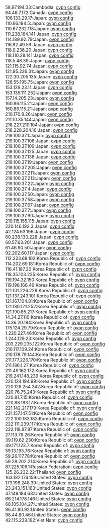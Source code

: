 58.97.194.33:Cambodia: [ovpn config](vpn/58_97_194_33.ovpn)  
64.46.7.172:Canada: [ovpn config](vpn/64_46_7_172.ovpn)  
106.133.29.17:Japan: [ovpn config](vpn/106_133_29_17.ovpn)  
110.66.194.5:Japan: [ovpn config](vpn/110_66_194_5.ovpn)  
110.67.232.118:Japan: [ovpn config](vpn/110_67_232_118.ovpn)  
111.238.164.141:Japan: [ovpn config](vpn/111_238_164_141.ovpn)  
114.189.92.79:Japan: [ovpn config](vpn/114_189_92_79.ovpn)  
116.82.49.59:Japan: [ovpn config](vpn/116_82_49_59.ovpn)  
118.0.236.20:Japan: [ovpn config](vpn/118_0_236_20.ovpn)  
118.110.28.141:Japan: [ovpn config](vpn/118_110_28_141.ovpn)  
118.5.48.39:Japan: [ovpn config](vpn/118_5_48_39.ovpn)  
121.115.92.74:Japan: [ovpn config](vpn/121_115_92_74.ovpn)  
121.95.226.31:Japan: [ovpn config](vpn/121_95_226_31.ovpn)  
122.30.205.135:Japan: [ovpn config](vpn/122_30_205_135.ovpn)  
126.55.195.75:Japan: [ovpn config](vpn/126_55_195_75.ovpn)  
153.129.23.11:Japan: [ovpn config](vpn/153_129_23_11.ovpn)  
153.135.111.252:Japan: [ovpn config](vpn/153_135_111_252.ovpn)  
157.14.205.23:Japan: [ovpn config](vpn/157_14_205_23.ovpn)  
160.86.115.21:Japan: [ovpn config](vpn/160_86_115_21.ovpn)  
160.86.115.21:Japan: [ovpn config](vpn/160_86_115_21.ovpn)  
210.170.8.26:Japan: [ovpn config](vpn/210_170_8_26.ovpn)  
211.10.35.144:Japan: [ovpn config](vpn/211_10_35_144.ovpn)  
218.227.210.104:Japan: [ovpn config](vpn/218_227_210_104.ovpn)  
218.228.204.16:Japan: [ovpn config](vpn/218_228_204_16.ovpn)  
219.100.37.1:Japan: [ovpn config](vpn/219_100_37_1.ovpn)  
219.100.37.108:Japan: [ovpn config](vpn/219_100_37_108.ovpn)  
219.100.37.109:Japan: [ovpn config](vpn/219_100_37_109.ovpn)  
219.100.37.125:Japan: [ovpn config](vpn/219_100_37_125.ovpn)  
219.100.37.138:Japan: [ovpn config](vpn/219_100_37_138.ovpn)  
219.100.37.19:Japan: [ovpn config](vpn/219_100_37_19.ovpn)  
219.100.37.205:Japan: [ovpn config](vpn/219_100_37_205.ovpn)  
219.100.37.211:Japan: [ovpn config](vpn/219_100_37_211.ovpn)  
219.100.37.213:Japan: [ovpn config](vpn/219_100_37_213.ovpn)  
219.100.37.22:Japan: [ovpn config](vpn/219_100_37_22.ovpn)  
219.100.37.4:Japan: [ovpn config](vpn/219_100_37_4.ovpn)  
219.100.37.50:Japan: [ovpn config](vpn/219_100_37_50.ovpn)  
219.100.37.58:Japan: [ovpn config](vpn/219_100_37_58.ovpn)  
219.100.37.67:Japan: [ovpn config](vpn/219_100_37_67.ovpn)  
219.100.37.7:Japan: [ovpn config](vpn/219_100_37_7.ovpn)  
219.100.37.90:Japan: [ovpn config](vpn/219_100_37_90.ovpn)  
219.115.155.115:Japan: [ovpn config](vpn/219_115_155_115.ovpn)  
220.146.192.3:Japan: [ovpn config](vpn/220_146_192_3.ovpn)  
42.124.63.196:Japan: [ovpn config](vpn/42_124_63_196.ovpn)  
60.238.130.228:Japan: [ovpn config](vpn/60_238_130_228.ovpn)  
60.57.63.201:Japan: [ovpn config](vpn/60_57_63_201.ovpn)  
61.46.90.50:Japan: [ovpn config](vpn/61_46_90_50.ovpn)  
92.202.60.117:Japan: [ovpn config](vpn/92_202_60_117.ovpn)  
112.223.68.102:Korea Republic of: [ovpn config](vpn/112_223_68_102.ovpn)  
114.202.69.181:Korea Republic of: [ovpn config](vpn/114_202_69_181.ovpn)  
116.41.187.20:Korea Republic of: [ovpn config](vpn/116_41_187_20.ovpn)  
118.35.103.235:Korea Republic of: [ovpn config](vpn/118_35_103_235.ovpn)  
119.194.32.150:Korea Republic of: [ovpn config](vpn/119_194_32_150.ovpn)  
119.198.166.46:Korea Republic of: [ovpn config](vpn/119_198_166_46.ovpn)  
121.101.226.228:Korea Republic of: [ovpn config](vpn/121_101_226_228.ovpn)  
121.137.243.101:Korea Republic of: [ovpn config](vpn/121_137_243_101.ovpn)  
121.167.104.81:Korea Republic of: [ovpn config](vpn/121_167_104_81.ovpn)  
121.180.121.252:Korea Republic of: [ovpn config](vpn/121_180_121_252.ovpn)  
121.190.85.217:Korea Republic of: [ovpn config](vpn/121_190_85_217.ovpn)  
14.34.27.110:Korea Republic of: [ovpn config](vpn/14_34_27_110.ovpn)  
14.36.20.184:Korea Republic of: [ovpn config](vpn/14_36_20_184.ovpn)  
175.124.29.79:Korea Republic of: [ovpn config](vpn/175_124_29_79.ovpn)  
1.220.227.46:Korea Republic of: [ovpn config](vpn/1_220_227_46.ovpn)  
1.244.129.23:Korea Republic of: [ovpn config](vpn/1_244_129_23.ovpn)  
203.229.235.122:Korea Republic of: [ovpn config](vpn/203_229_235_122.ovpn)  
210.117.109.24:Korea Republic of: [ovpn config](vpn/210_117_109_24.ovpn)  
210.178.79.144:Korea Republic of: [ovpn config](vpn/210_178_79_144.ovpn)  
211.177.226.170:Korea Republic of: [ovpn config](vpn/211_177_226_170.ovpn)  
211.186.1.27:Korea Republic of: [ovpn config](vpn/211_186_1_27.ovpn)  
211.49.162.172:Korea Republic of: [ovpn config](vpn/211_49_162_172.ovpn)  
219.241.148.239:Korea Republic of: [ovpn config](vpn/219_241_148_239.ovpn)  
220.124.194.99:Korea Republic of: [ovpn config](vpn/220_124_194_99.ovpn)  
220.126.254.242:Korea Republic of: [ovpn config](vpn/220_126_254_242.ovpn)  
220.76.75.243:Korea Republic of: [ovpn config](vpn/220_76_75_243.ovpn)  
220.81.7.15:Korea Republic of: [ovpn config](vpn/220_81_7_15.ovpn)  
220.88.183.17:Korea Republic of: [ovpn config](vpn/220_88_183_17.ovpn)  
221.142.217.179:Korea Republic of: [ovpn config](vpn/221_142_217_179.ovpn)  
221.157.147.51:Korea Republic of: [ovpn config](vpn/221_157_147_51.ovpn)  
222.100.183.183:Korea Republic of: [ovpn config](vpn/222_100_183_183.ovpn)  
222.111.239.117:Korea Republic of: [ovpn config](vpn/222_111_239_117.ovpn)  
222.118.97.87:Korea Republic of: [ovpn config](vpn/222_118_97_87.ovpn)  
27.113.76.26:Korea Republic of: [ovpn config](vpn/27_113_76_26.ovpn)  
39.119.62.230:Korea Republic of: [ovpn config](vpn/39_119_62_230.ovpn)  
49.171.123.7:Korea Republic of: [ovpn config](vpn/49_171_123_7.ovpn)  
59.13.195.76:Korea Republic of: [ovpn config](vpn/59_13_195_76.ovpn)  
59.26.117.78:Korea Republic of: [ovpn config](vpn/59_26_117_78.ovpn)  
59.28.202.214:Korea Republic of: [ovpn config](vpn/59_28_202_214.ovpn)  
87.225.106.1:Russian Federation: [ovpn config](vpn/87_225_106_1.ovpn)  
125.26.232.22:Thailand: [ovpn config](vpn/125_26_232_22.ovpn)  
163.182.174.159:United States: [ovpn config](vpn/163_182_174_159.ovpn)  
173.198.248.39:United States: [ovpn config](vpn/173_198_248_39.ovpn)  
23.243.151.163:United States: [ovpn config](vpn/23_243_151_163.ovpn)  
47.149.184.63:United States: [ovpn config](vpn/47_149_184_63.ovpn)  
66.214.178.146:United States: [ovpn config](vpn/66_214_178_146.ovpn)  
68.105.104.27:United States: [ovpn config](vpn/68_105_104_27.ovpn)  
96.41.80.92:United States: [ovpn config](vpn/96_41_80_92.ovpn)  
98.44.80.46:United States: [ovpn config](vpn/98_44_80_46.ovpn)  
42.115.239.192:Viet Nam: [ovpn config](vpn/42_115_239_192.ovpn)  
